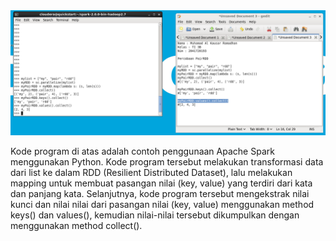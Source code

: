 <img src="../PairRDD.PNG">
<p>Kode program di atas adalah contoh penggunaan Apache Spark
menggunakan Python. Kode program tersebut melakukan transformasi data dari list ke
dalam RDD (Resilient Distributed Dataset), lalu melakukan mapping untuk membuat
pasangan nilai (key, value) yang terdiri dari kata dan panjang kata. Selanjutnya, kode
program tersebut mengekstrak nilai kunci dan nilai nilai dari pasangan nilai (key, value)
menggunakan method keys() dan values(), kemudian nilai-nilai tersebut dikumpulkan
dengan menggunakan method collect().</p>
